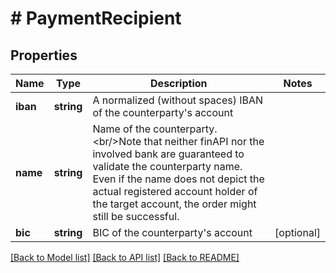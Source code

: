 # # PaymentRecipient

## Properties

Name | Type | Description | Notes
------------ | ------------- | ------------- | -------------
**iban** | **string** | A normalized (without spaces) IBAN of the counterparty&#39;s account |
**name** | **string** | Name of the counterparty.&lt;br/&gt;Note that neither finAPI nor the involved bank are guaranteed to validate the counterparty name. Even if the name does not depict the actual registered account holder of the target account, the order might still be successful. |
**bic** | **string** | BIC of the counterparty&#39;s account | [optional]

[[Back to Model list]](../../README.md#models) [[Back to API list]](../../README.md#endpoints) [[Back to README]](../../README.md)
